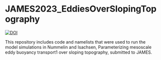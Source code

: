 # JAMES2023_EddiesOverSlopingTopography

[![DOI](https://zenodo.org/badge/676285209.svg)](https://zenodo.org/badge/latestdoi/676285209)


This repository includes code and namelists that were used to run the model simulations in Nummelin and Isachsen, Parameterizing mesoscale eddy buoyancy transport1
over sloping topography, submitted to JAMES.
